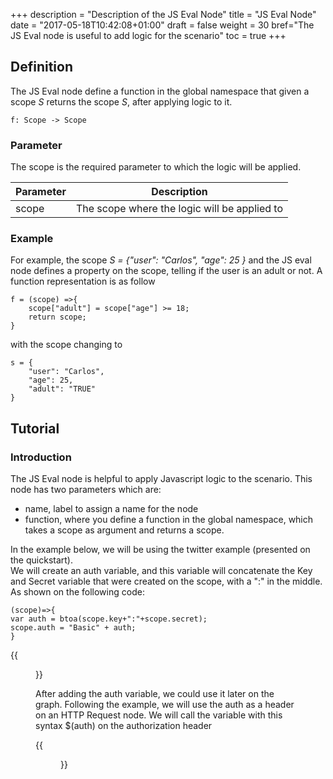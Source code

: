 +++
description = "Description of the JS Eval Node"
title = "JS Eval Node"
date = "2017-05-18T10:42:08+01:00"
draft = false
weight = 30
bref="The JS Eval node is useful to add logic for the scenario"
toc = true
+++

## Definition ##

The JS Eval node define a function in the global namespace that given a scope *S* returns the scope *S*, after applying logic to it.
```
f: Scope -> Scope
```

### Parameter ###
The scope is the required parameter to which the logic will be applied.    

Parameter | Description
--- | ---
scope | The scope where the logic will be applied to

### Example ###
For example, the scope *S = {"user": "Carlos", "age": 25 }* and the JS eval node defines a property on the scope, telling if the user is an adult or not. A function representation is as follow

```
f = (scope) =>{
	scope["adult"] = scope["age"] >= 18;
	return scope;
}
```
with the scope changing to

```
s = {
	"user": "Carlos",
	"age": 25,
	"adult": "TRUE"
}
```


## Tutorial ##

### Introduction ###
The JS Eval node is helpful to apply Javascript logic to the scenario. This node has two parameters which are:

* name, label to assign a name for the node
* function, where you define a function in the global namespace, which takes a scope as argument and returns a scope.  

In the example below, we will be using the twitter example (presented on the quickstart).  
We will create an auth variable, and this variable will concatenate the Key and Secret variable that were created on the scope, with a ":" in the middle. As shown on the following code:  

    (scope)=>{ 
    var auth = btoa(scope.key+":"+scope.secret);
    scope.auth = "Basic" + auth;
    }

{{<figure src="/img/docs/js-eval-node.png" caption="JS Eval node">}} 

After adding the auth variable, we could use it later on the graph. Following the example, we will use the auth as a header on an HTTP Request node. We will call the variable with this syntax $(auth) on the authorization header

{{<figure src="/img/docs/http-request-twitter oauth2.png" caption="HTTP Request node">}} 
